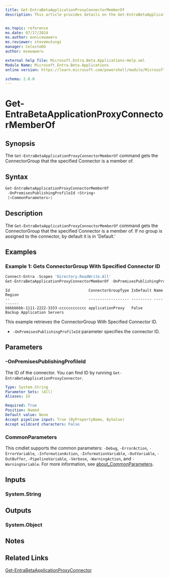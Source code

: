 ```yaml
---
title: Get-EntraBetaApplicationProxyConnectorMemberOf
description: This article provides details on the Get-EntraBetaApplicationProxyConnectorMemberOf command.


ms.topic: reference
ms.date: 07/17/2024
ms.author: eunicewaweru
ms.reviewer: stevemutungi
manager: CelesteDG
author: msewaweru

external help file: Microsoft.Entra.Beta.Applications-Help.xml
Module Name: Microsoft.Entra.Beta.Applications
online version: https://learn.microsoft.com/powershell/module/Microsoft.Entra.Beta.Applications/Get-EntraBetaApplicationProxyConnectorMemberOf

schema: 2.0.0
---
```


# Get-EntraBetaApplicationProxyConnectorMemberOf

## Synopsis

The `Get-EntraBetaApplicationProxyConnectorMemberOf` command gets the ConnectorGroup that the specified Connector is a member of.

## Syntax

```powershell
Get-EntraBetaApplicationProxyConnectorMemberOf
 -OnPremisesPublishingProfileId <String>
 [<CommonParameters>]
```

## Description

The `Get-EntraBetaApplicationProxyConnectorMemberOf` command gets the ConnectorGroup that the specified Connector is a member of.
If no group is assigned to the connector, by default it is in 'Default.'

## Examples

### Example 1: Gets ConnectorGroup With Specified Connector ID

```powershell
Connect-Entra -Scopes 'Directory.ReadWrite.All'
Get-EntraBetaApplicationProxyConnectorMemberOf -OnPremisesPublishingProfileId 'aaaaaaaa-0000-1111-2222-bbbbbbbbbbbb'
```

```Output
Id                                   ConnectorGroupType IsDefault Name                       Region
--                                   ------------------ --------- ----                       ------
bbbbbbbb-1111-2222-3333-cccccccccccc applicationProxy   False     Backup Application Servers
```

This example retrieves the ConnectorGroup With Specified Connector ID.  

- `-OnPremisesPublishingProfileId` parameter specifies the connector ID.

## Parameters

### -OnPremisesPublishingProfileId

The ID of the connector. You can find ID by running `Get-EntraBetaApplicationProxyConnector`.

```yaml
Type: System.String
Parameter Sets: (All)
Aliases: Id

Required: True
Position: Named
Default value: None
Accept pipeline input: True (ByPropertyName, ByValue)
Accept wildcard characters: False
```

### CommonParameters

This cmdlet supports the common parameters: `-Debug`, `-ErrorAction`, `-ErrorVariable`, `-InformationAction`, `-InformationVariable`, `-OutVariable`, `-OutBuffer`, `-PipelineVariable`, `-Verbose`, `-WarningAction`, and `-WarningVariable`. For more information, see [about_CommonParameters](https://go.microsoft.com/fwlink/?LinkID=113216).

## Inputs

### System.String

## Outputs

### System.Object

## Notes

## Related Links

[Get-EntraBetaApplicationProxyConnector](Get-EntraBetaApplicationProxyConnector.md)
